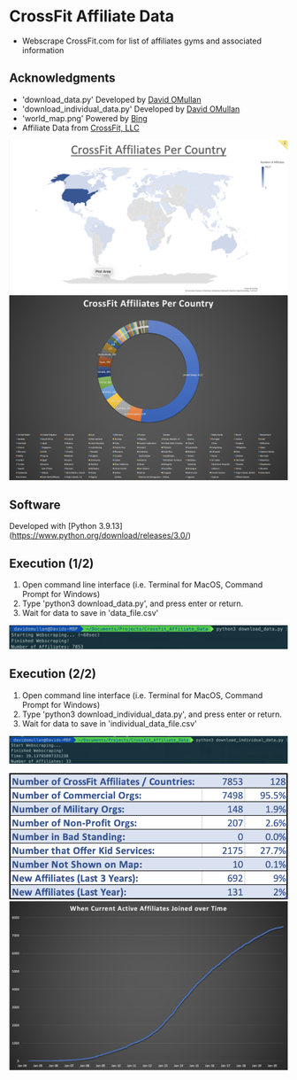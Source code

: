 # CrossFit Affiliate Data
- Webscrape CrossFit.com for list of affiliates gyms and associated information

## Acknowledgments
- 'download_data.py' Developed by [David OMullan](https://github.com/davidomullan)
- 'download_individual_data.py' Developed by [David OMullan](https://github.com/davidomullan)
- 'world_map.png' Powered by [Bing](https://support.microsoft.com/en-us/office/create-a-map-chart-in-excel-f2cfed55-d622-42cd-8ec9-ec8a358b593b)
- Affiliate Data from [CrossFit, LLC](https://www.crossfit.com)


![Image](world_map.png "Map of Affiliates per Country")
![Image](pie_country.png "Pie chart of Affiliates per Country")

## Software
Developed with [Python 3.9.13] (https://www.python.org/download/releases/3.0/)


## Execution (1/2)
1. Open command line interface (i.e. Terminal for MacOS, Command Prompt for Windows)
2. Type 'python3 download_data.py', and press enter or return.
3. Wait for data to save in 'data_file.csv'

![Image](download_data.png "How to execute download_data.py")

## Execution (2/2)
1. Open command line interface (i.e. Terminal for MacOS, Command Prompt for Windows)
2. Type 'python3 download_individual_data.py', and press enter or return.
3. Wait for data to save in 'individual_data_file.csv'

![Image](download_individual_data.png "How to execute download_individual_data.py")

![Image](statistics.png "Interesting CrossFit Affiliate Statistics")
![Image](affiliates_over_years.png "When Current Affiliates Joined")
